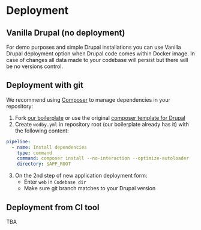 # Deployment 

## Vanilla Drupal (no deployment)

For demo purposes and simple Drupal installations you can use Vanilla Drupal deployment option when Drupal code comes within Docker image. In case of changes all data made to your codebase will persist but there will be no versions control.

## Deployment with git

We recommend using [Composer](https://getcomposer.org/) to manage dependencies in your repository:

1. Fork [our boilerplate](https://github.com/wodby/drupal-composer) or use the original [composer template for Drupal](https://github.com/drupal-composer/drupal-project)
2. Create `wodby.yml` in repository root (our boilerplate already has it) with the following content:
  ```yml
  pipeline:
    - name: Install dependencies
      type: command
      command: composer install --no-interaction --optimize-autoloader
      directory: $APP_ROOT
  ```
3. On the 2nd step of new application deployment form:
    * Enter `web` in `Codebase dir` 
    * Make sure git branch matches to your Drupal version

## Deployment from CI tool

TBA